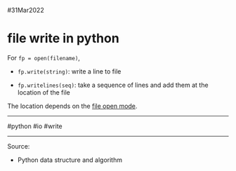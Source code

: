 #31Mar2022

# file write in python

For `fp = open(filename)`,

- `fp.write(string)`: write a line to file

- `fp.writelines(seq)`: take a sequence of lines and add them at the location of the file

The location depends on the [file open mode](31Mar2022_file_open).

---

#python #io #write

---

Source:

- Python data structure and algorithm 
